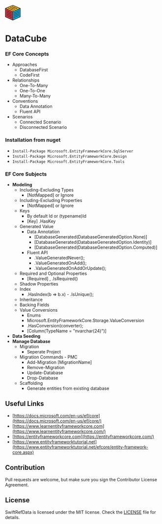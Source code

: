 <img src="https://raw.githubusercontent.com/yemrekeskin/DataCube/master/cube.png" width="50" height="50"> 

# DataCube

### EF Core Concepts

- Approaches
  - DatabaseFirst
  - CodeFirst
- Relationships
  - One-To-Many
  - One-To-One
  - Many-To-Many
- Conventions
  - Data Annotation
  - Fluent API
- Scenarios
  - Connected Scenario
  - Disconnected Scenario

### Installation from nuget

  - ``` Install-Package Microsoft.EntityFrameworkCore.SqlServer ```
  - ``` Install-Package Microsoft.EntityFrameworkCore.Design ```
  - ``` Install-Package Microsoft.EntityFrameworkCore.Tools ```

### EF Core Subjects

- **Modeling**
  - Including-Excluding Types
    - [NotMapped] or Ignore
  - Including-Excluding Properties
    - [NotMapped] or Ignore
  - Keys
    - By default Id or (typename)Id
    - [Key] .HasKey
  - Generated Value
    - Data Annotation
      - [DatabaseGenerated(DatabaseGeneratedOption.None)]
      - [DatabaseGenerated(DatabaseGeneratedOption.Identity)]
      - [DatabaseGenerated(DatabaseGeneratedOption.Computed)]
    - Fluent API
      - .ValueGeneratedNever();
      - .ValueGeneratedOnAdd();
      - .ValueGeneratedOnAddOrUpdate();
   - Required and Optional Properties
      - [Required] , .IsRequired()
   - Shadow Properties
   - Index
      - .HasIndex(b => b.x) - .IsUnique();
   - Inheritance
   - Backing Fields
   - Value Conversions
      - Enums
      - Microsoft.EntityFrameworkCore.Storage.ValueConversion
      - .HasConversion(converter);
      - [Column(TypeName = "nvarchar(24)")]
- **Data Seeding**
- **Manage Database** 
  - Migration
    - Seperate Project
  - Migration Commands - PMC
    - Add-Migration [MigrationName]
    - Remove-Migration
    - Update-Database
    - Drop-Database 
  - Scaffolding 
    - Generate entities from existing database
  
  
## Useful Links
- [https://docs.microsoft.com/en-us/ef/core](https://docs.microsoft.com/en-us/ef/core/)
- [https://www.learnentityframeworkcore.com](https://www.learnentityframeworkcore.com/)
- [https://entityframeworkcore.com](https://entityframeworkcore.com/)
- [https://www.entityframeworktutorial.net](https://www.entityframeworktutorial.net/efcore/entity-framework-core.aspx)

## Contribution
Pull requests are welcome, but make sure you sign the Contributor License Agreement.

## License

SwiftRefData is licensed under the MIT license. Check the [LICENSE](LICENSE) file for details.
